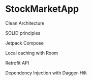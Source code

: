 # StockMarketApp

Clean Architecture

SOLID principles

Jetpack Compose

Local caching with Room

Retrofit API

Dependency Injection with Dagger-Hilt
